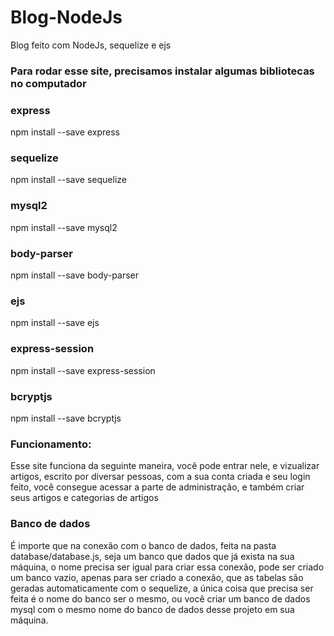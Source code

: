 # Blog-NodeJs
Blog feito com NodeJs, sequelize e ejs

### Para rodar esse site, precisamos instalar algumas bibliotecas no computador

### express 

npm install --save express 
### sequelize

npm install --save sequelize 

### mysql2

npm install --save mysql2 

### body-parser

npm install --save body-parser 

### ejs

npm install --save ejs

### express-session

npm install --save express-session

### bcryptjs

npm install --save bcryptjs

### Funcionamento:
Esse site funciona da seguinte maneira, você pode entrar nele, e vizualizar artigos, escrito por diversar pessoas, com a sua conta criada e seu login feito, você consegue acessar a parte de administração, e também criar seus artigos e categorias de artigos

### Banco de dados 
É importe que na conexão com o banco de dados, feita na pasta database/database.js, seja um banco que dados que já exista na sua máquina, o nome precisa ser igual para criar essa conexão, pode ser criado um banco vazio, apenas para ser criado a conexão, que as tabelas são geradas automaticamente com o sequelize, a única coisa que precisa ser feita é o nome do banco ser o mesmo, ou você criar um banco de dados mysql com o mesmo nome do banco de dados desse projeto em sua máquina.